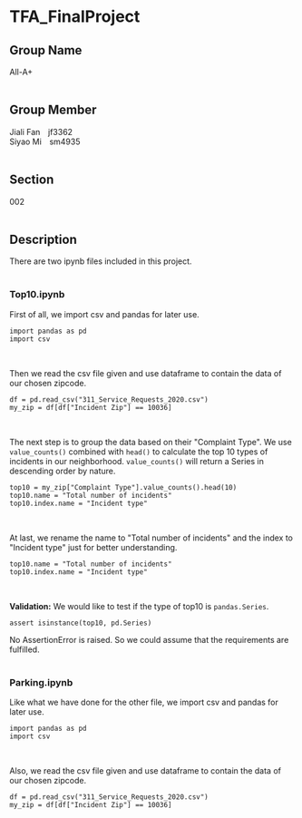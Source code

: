 # TFA_FinalProject

## Group Name ##
All-A+<br /><br />

## Group Member ##
Jiali Fan&emsp;jf3362<br />
Siyao Mi&emsp;sm4935<br /><br />

## Section ##
002<br /><br />

## Description ##

There are two ipynb files included in this project.<br /><br />

### Top10.ipynb ###
First of all, we import csv and pandas for later use. 
```
import pandas as pd
import csv
```
<br />

Then we read the csv file given and use dataframe to contain the data of our chosen zipcode.
```
df = pd.read_csv("311_Service_Requests_2020.csv")
my_zip = df[df["Incident Zip"] == 10036]
```
<br />

The next step is to group the data based on their "Complaint Type". We use `value_counts()` combined with `head()` to calculate the top 10 types of incidents in our neighborhood. `value_counts()` will return a Series in descending order by nature.
```
top10 = my_zip["Complaint Type"].value_counts().head(10)
top10.name = "Total number of incidents"
top10.index.name = "Incident type"
```
<br />

At last, we rename the name to "Total number of incidents" and the index to "Incident type" just for better understanding.
```
top10.name = "Total number of incidents"
top10.index.name = "Incident type"
```
<br />

**Validation:**
We would like to test if the type of top10 is `pandas.Series`.<br />
```
assert isinstance(top10, pd.Series)
```
No AssertionError is raised. So we could assume that the requirements are fulfilled.
<br />
<br />

### Parking.ipynb ###
Like what we have done for the other file, we import csv and pandas for later use. 
```
import pandas as pd
import csv
```
<br />

Also, we read the csv file given and use dataframe to contain the data of our chosen zipcode.
```
df = pd.read_csv("311_Service_Requests_2020.csv")
my_zip = df[df["Incident Zip"] == 10036]
```
<br />